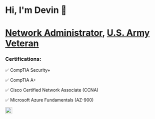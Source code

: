 # Hi, I'm Devin 👋 

# [Network Administrator](https://github.com/DMCKNET), [U.S. Army Veteran](https://www.linkedin.com/in/devin-mckinney-734772122)

### Certifications:

:white_check_mark: CompTIA Security+

:white_check_mark: CompTIA A+

:white_check_mark: Cisco Certified Network Associate (CCNA)

:white_check_mark: Microsoft Azure Fundamentals (AZ-900)

[<img align="left" alt="DMCKNET | LinkedIn" width="22px" src="https://cdn.jsdelivr.net/npm/simple-icons@v3/icons/linkedin.svg" />][linkedin]

[linkedin]: https://www.linkedin.com/in/devin-mckinney-734772122/
